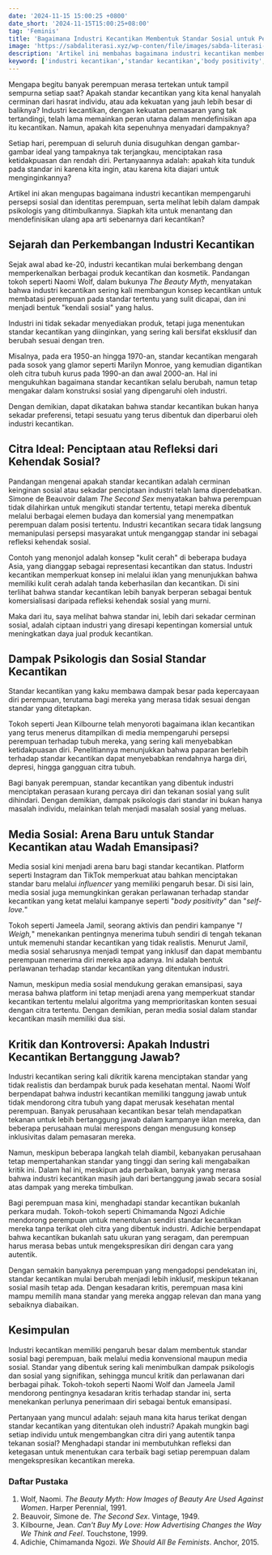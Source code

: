 ```yaml
---
date: '2024-11-15 15:00:25 +0800'
date_short: '2024-11-15T15:00:25+08:00'
tag: 'Feminis'
title: 'Bagaimana Industri Kecantikan Membentuk Standar Sosial untuk Perempuan'
image: 'https://sabdaliterasi.xyz/wp-conten/file/images/sabda-literasi-bagaimana-industri-kecantikan-membentuk-standar-sosial-untuk-perempuan.jpg'
description: 'Artikel ini membahas bagaimana industri kecantikan membentuk standar sosial untuk perempuan, dampak psikologisnya, dan peran media sosial serta tokoh inspiratif'
keyword: ['industri kecantikan','standar kecantikan','body positivity','self-love','kepercayaan diri','dampak psikologis','media sosial','peran perempuan','emansipasi perempuan','kecantikan modern','pengaruh sosial kecantikan','dampak psikologis kecantikan','inklusivitas kecantikan','tren kecantikan','produk kecantikan','kecantikan alami','bagaimana industri kecantikan membentuk standar sosial','dampak standar kecantikan pada kepercayaan diri perempuan','sejarah dan perkembangan industri kecantikan','standar kecantikan dan konstruksi sosial','peran media sosial dalam standar kecantikan','sejarah industri kecantikan','dampak psikologis standar kecantikan','media sosial dan kecantikan','kritik terhadap industri kecantikan','perubahan standar kecantikan dari masa ke masa','naomi wolf the beauty myth','jean kilbourne dan iklan kecantikan','simone de beauvoir the second sex','jameela jamil i weigh','chimamanda ngozi adichie dan kecantikan']
---
```

<p>Mengapa begitu banyak perempuan merasa tertekan untuk tampil sempurna setiap saat? Apakah standar kecantikan yang kita kenal hanyalah cerminan dari hasrat individu, atau ada kekuatan yang jauh lebih besar di baliknya? Industri kecantikan, dengan kekuatan pemasaran yang tak tertandingi, telah lama memainkan peran utama dalam mendefinisikan apa itu kecantikan. Namun, apakah kita sepenuhnya menyadari dampaknya?</p><p>Setiap hari, perempuan di seluruh dunia disuguhkan dengan gambar-gambar ideal yang tampaknya tak terjangkau, menciptakan rasa ketidakpuasan dan rendah diri. Pertanyaannya adalah: apakah kita tunduk pada standar ini karena kita ingin, atau karena kita diajari untuk menginginkannya?</p><p>Artikel ini akan mengupas bagaimana industri kecantikan mempengaruhi persepsi sosial dan identitas perempuan, serta melihat lebih dalam dampak psikologis yang ditimbulkannya. Siapkah kita untuk menantang dan mendefinisikan ulang apa arti sebenarnya dari kecantikan?</p><h2><strong>Sejarah dan Perkembangan Industri Kecantikan</strong></h2><p>Sejak awal abad ke-20, industri kecantikan mulai berkembang dengan memperkenalkan berbagai produk kecantikan dan kosmetik. Pandangan tokoh seperti Naomi Wolf, dalam bukunya <em>The Beauty Myth</em>, menyatakan bahwa industri kecantikan sering kali membangun konsep kecantikan untuk membatasi perempuan pada standar tertentu yang sulit dicapai, dan ini menjadi bentuk "kendali sosial" yang halus. </p><p>Industri ini tidak sekadar menyediakan produk, tetapi juga menentukan standar kecantikan yang diinginkan, yang sering kali bersifat eksklusif dan berubah sesuai dengan tren.</p><p>Misalnya, pada era 1950-an hingga 1970-an, standar kecantikan mengarah pada sosok yang glamor seperti Marilyn Monroe, yang kemudian digantikan oleh citra tubuh kurus pada 1990-an dan awal 2000-an. Hal ini mengukuhkan bagaimana standar kecantikan selalu berubah, namun tetap mengakar dalam konstruksi sosial yang dipengaruhi oleh industri.</p><p>Dengan demikian, dapat dikatakan bahwa standar kecantikan bukan hanya sekadar preferensi, tetapi sesuatu yang terus dibentuk dan diperbarui oleh industri kecantikan.</p><h2><strong>Citra Ideal: Penciptaan atau Refleksi dari Kehendak Sosial?</strong></h2><p>Pandangan mengenai apakah standar kecantikan adalah cerminan keinginan sosial atau sekadar penciptaan industri telah lama diperdebatkan. Simone de Beauvoir dalam <em>The Second Sex</em> menyatakan bahwa perempuan tidak dilahirkan untuk mengikuti standar tertentu, tetapi mereka dibentuk melalui berbagai elemen budaya dan komersial yang menempatkan perempuan dalam posisi tertentu. Industri kecantikan secara tidak langsung memanipulasi persepsi masyarakat untuk menganggap standar ini sebagai refleksi kehendak sosial.</p><p>Contoh yang menonjol adalah konsep "kulit cerah" di beberapa budaya Asia, yang dianggap sebagai representasi kecantikan dan status. Industri kecantikan memperkuat konsep ini melalui iklan yang menunjukkan bahwa memiliki kulit cerah adalah tanda keberhasilan dan kecantikan. Di sini terlihat bahwa standar kecantikan lebih banyak berperan sebagai bentuk komersialisasi daripada refleksi kehendak sosial yang murni.</p><p>Maka dari itu, saya melihat bahwa standar ini, lebih dari sekadar cerminan sosial, adalah ciptaan industri yang diresapi kepentingan komersial untuk meningkatkan daya jual produk kecantikan.</p><h2><strong>Dampak Psikologis dan Sosial Standar Kecantikan</strong></h2><p>Standar kecantikan yang kaku membawa dampak besar pada kepercayaan diri perempuan, terutama bagi mereka yang merasa tidak sesuai dengan standar yang ditetapkan. </p><p>Tokoh seperti Jean Kilbourne telah menyoroti bagaimana iklan kecantikan yang terus menerus ditampilkan di media mempengaruhi persepsi perempuan terhadap tubuh mereka, yang sering kali menyebabkan ketidakpuasan diri. Penelitiannya menunjukkan bahwa paparan berlebih terhadap standar kecantikan dapat menyebabkan rendahnya harga diri, depresi, hingga gangguan citra tubuh.</p><p>Bagi banyak perempuan, standar kecantikan yang dibentuk industri menciptakan perasaan kurang percaya diri dan tekanan sosial yang sulit dihindari. Dengan demikian, dampak psikologis dari standar ini bukan hanya masalah individu, melainkan telah menjadi masalah sosial yang meluas.</p><h2><strong>Media Sosial: Arena Baru untuk Standar Kecantikan atau Wadah Emansipasi?</strong></h2><p>Media sosial kini menjadi arena baru bagi standar kecantikan. Platform seperti Instagram dan TikTok memperkuat atau bahkan menciptakan standar baru melalui <em>influencer</em> yang memiliki pengaruh besar. Di sisi lain, media sosial juga memungkinkan gerakan perlawanan terhadap standar kecantikan yang ketat melalui kampanye seperti "<em>body positivity</em>" dan "<em>self-love.</em>"</p><p>Tokoh seperti Jameela Jamil, seorang aktivis dan pendiri kampanye "<em>I Weigh,</em>" menekankan pentingnya menerima tubuh sendiri di tengah tekanan untuk memenuhi standar kecantikan yang tidak realistis. Menurut Jamil, media sosial seharusnya menjadi tempat yang inklusif dan dapat membantu perempuan menerima diri mereka apa adanya. Ini adalah bentuk perlawanan terhadap standar kecantikan yang ditentukan industri.</p><p>Namun, meskipun media sosial mendukung gerakan emansipasi, saya merasa bahwa platform ini tetap menjadi arena yang memperkuat standar kecantikan tertentu melalui algoritma yang memprioritaskan konten sesuai dengan citra tertentu. Dengan demikian, peran media sosial dalam standar kecantikan masih memiliki dua sisi.</p><h2><strong>Kritik dan Kontroversi: Apakah Industri Kecantikan Bertanggung Jawab?</strong></h2><p>Industri kecantikan sering kali dikritik karena menciptakan standar yang tidak realistis dan berdampak buruk pada kesehatan mental. Naomi Wolf berpendapat bahwa industri kecantikan memiliki tanggung jawab untuk tidak mendorong citra tubuh yang dapat merusak kesehatan mental perempuan. Banyak perusahaan kecantikan besar telah mendapatkan tekanan untuk lebih bertanggung jawab dalam kampanye iklan mereka, dan beberapa perusahaan mulai merespons dengan mengusung konsep inklusivitas dalam pemasaran mereka.</p><p>Namun, meskipun beberapa langkah telah diambil, kebanyakan perusahaan tetap mempertahankan standar yang tinggi dan sering kali mengabaikan kritik ini. Dalam hal ini, meskipun ada perbaikan, banyak yang merasa bahwa industri kecantikan masih jauh dari bertanggung jawab secara sosial atas dampak yang mereka timbulkan.</p><p>Bagi perempuan masa kini, menghadapi standar kecantikan bukanlah perkara mudah. Tokoh-tokoh seperti Chimamanda Ngozi Adichie mendorong perempuan untuk menentukan sendiri standar kecantikan mereka tanpa terikat oleh citra yang dibentuk industri. Adichie berpendapat bahwa kecantikan bukanlah satu ukuran yang seragam, dan perempuan harus merasa bebas untuk mengekspresikan diri dengan cara yang autentik.</p><p>Dengan semakin banyaknya perempuan yang mengadopsi pendekatan ini, standar kecantikan mulai berubah menjadi lebih inklusif, meskipun tekanan sosial masih tetap ada. Dengan kesadaran kritis, perempuan masa kini mampu memilih mana standar yang mereka anggap relevan dan mana yang sebaiknya diabaikan.</p><h2><strong>Kesimpulan</strong></h2><p>Industri kecantikan memiliki pengaruh besar dalam membentuk standar sosial bagi perempuan, baik melalui media konvensional maupun media sosial. Standar yang dibentuk sering kali menimbulkan dampak psikologis dan sosial yang signifikan, sehingga muncul kritik dan perlawanan dari berbagai pihak. Tokoh-tokoh seperti Naomi Wolf dan Jameela Jamil mendorong pentingnya kesadaran kritis terhadap standar ini, serta menekankan perlunya penerimaan diri sebagai bentuk emansipasi.</p><p>Pertanyaan yang muncul adalah: sejauh mana kita harus terikat dengan standar kecantikan yang ditentukan oleh industri? Apakah mungkin bagi setiap individu untuk mengembangkan citra diri yang autentik tanpa tekanan sosial? Menghadapi standar ini membutuhkan refleksi dan ketegasan untuk menentukan cara terbaik bagi setiap perempuan dalam mengekspresikan kecantikan mereka.</p><h3><strong>Daftar Pustaka</strong></h3><ol><li>Wolf, Naomi. <em>The Beauty Myth: How Images of Beauty Are Used Against Women</em>. Harper Perennial, 1991.</li><li>Beauvoir, Simone de. <em>The Second Sex</em>. Vintage, 1949.</li><li>Kilbourne, Jean. <em>Can't Buy My Love: How Advertising Changes the Way We Think and Feel</em>. Touchstone, 1999.</li><li>Adichie, Chimamanda Ngozi. <em>We Should All Be Feminists</em>. Anchor, 2015.</li></ol>